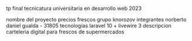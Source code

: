 <p>tp final tecnicatura universitaria en desarrollo web 2023</p>
nombre del proyecto precios frescos
grupo knorozov 
integrantes norberto daniel gualda - 31805
tecnologias laravel 10 + livewire 3
descripcion carteleria digital para frescos de supermercados
